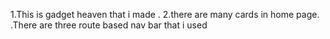 1.This is gadget heaven that i made .
2.there are many cards in home page.
.There are three route based nav bar that i used
